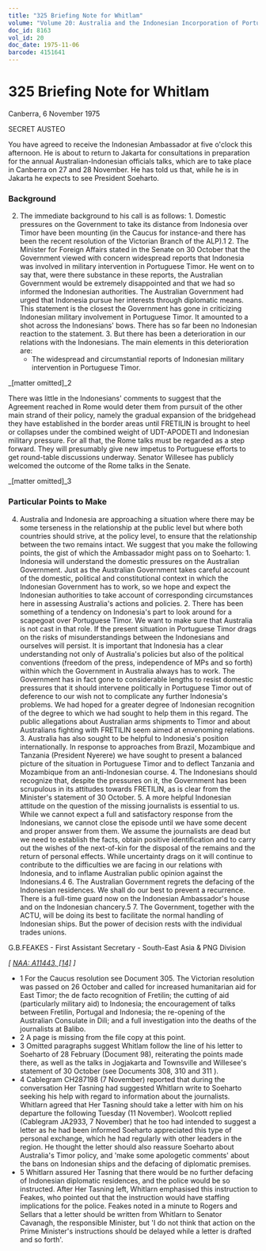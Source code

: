 ```yaml
---
title: "325 Briefing Note for Whitlam"
volume: "Volume 20: Australia and the Indonesian Incorporation of Portuguese Timor, 1974-1976"
doc_id: 8163
vol_id: 20
doc_date: 1975-11-06
barcode: 4151641
---
```


# 325 Briefing Note for Whitlam

Canberra, 6 November 1975

SECRET AUSTEO

You have agreed to receive the Indonesian Ambassador at five o'clock this afternoon. He is about to return to Jakarta for consultations in preparation for the annual Australian-Indonesian officials talks, which are to take place in Canberra on 27 and 28 November. He has told us that, while he is in Jakarta he expects to see President Soeharto.

### Background

  2. The immediate background to his call is as follows: 
    1. Domestic pressures on the Government to take its distance from Indonesia over Timor have been mounting (in the Caucus for instance-and there has been the recent resolution of the Victorian Branch of the ALP).1
    2. The Minister for Foreign Affairs stated in the Senate on 30 October that the Government viewed with concern widespread reports that Indonesia was involved in military intervention in Portuguese Timor. He went on to say that, were there substance in these reports, the Australian Government would be extremely disappointed and that we had so informed the Indonesian authorities. The Australian Government had urged that Indonesia pursue her interests through diplomatic means. This statement is the closest the Government has gone in criticizing Indonesian military involvement in Portuguese Timor. It amounted to a shot across the Indonesians' bows. There has so far been no Indonesian reaction to the statement.
    3. But there has been a deterioration in our relations with the Indonesians. The main elements in this deterioration are: 
      * The widespread and circumstantial reports of Indonesian military intervention in Portuguese Timor.



_[matter omitted]_2

There was little in the Indonesians' comments to suggest that the Agreement reached in Rome would deter them from pursuit of the other main strand of their policy, namely the gradual expansion of the bridgehead they have established in the border areas until FRETILIN is brought to heel or collapses under the combined weight of UDT-APODETI and Indonesian military pressure. For all that, the Rome talks must be regarded as a step forward. They will presumably give new impetus to Portuguese efforts to get round-table discussions underway. Senator Willesee has publicly welcomed the outcome of the Rome talks in the Senate.

_[matter omitted]_3

### Particular Points to Make

  4. Australia and Indonesia are approaching a situation where there may be some terseness in the relationship at the public level but where both countries should strive, at the policy level, to ensure that the relationship between the two remains intact. We suggest that you make the following points, the gist of which the Ambassador might pass on to Soeharto: 
    1. Indonesia will understand the domestic pressures on the Australian Government. Just as the Australian Government takes careful account of the domestic, political and constitutional context in which the Indonesian Government has to work, so we hope and expect the Indonesian authorities to take account of corresponding circumstances here in assessing Australia's actions and policies.
    2. There has been something of a tendency on Indonesia's part to look around for a scapegoat over Portuguese Timor. We want to make sure that Australia is not cast in that role. If the present situation in Portuguese Timor drags on the risks of misunderstandings between the Indonesians and ourselves will persist. It is important that Indonesia has a clear understanding not only of Australia's policies but also of the political conventions (freedom of the press, independence of MPs and so forth) within which the Government in Australia always has to work. The Government has in fact gone to considerable lengths to resist domestic pressures that it should intervene politically in Portuguese Timor out of deference to our wish not to complicate any further Indonesia's problems. We had hoped for a greater degree of Indonesian recognition of the degree to which we had sought to help them in this regard. The public allegations about Australian arms shipments to Timor and about Australians fighting with FRETILIN seem aimed at envenoming relations.
    3. Australia has also sought to be helpful to Indonesia's position internationally. In response to approaches from Brazil, Mozambique and Tanzania (President Nyerere) we have sought to present a balanced picture of the situation in Portuguese Timor and to deflect Tanzania and Mozambique from an anti-Indonesian course.
    4. The Indonesians should recognize that, despite the pressures on it, the Government has been scrupulous in its attitudes towards FRETILIN, as is clear from the Minister's statement of 30 October.
    5. A more helpful Indonesian attitude on the question of the missing journalists is essential to us. While we cannot expect a full and satisfactory response from the Indonesians, we cannot close the episode until we have some decent and proper answer from them. We assume the journalists are dead but we need to establish the facts, obtain positive identification and to carry out the wishes of the next-of-kin for the disposal of the remains and the return of personal effects. While uncertainty drags on it will continue to contribute to the difficulties we are facing in our relations with Indonesia, and to inflame Australian public opinion against the Indonesians.4
    6. The Australian Government regrets the defacing of the Indonesian residences. We shall do our best to prevent a recurrence. There is a full-time guard now on the Indonesian Ambassador's house and on the Indonesian chancery.5
    7. The Government, together with the ACTU, will be doing its best to facilitate the normal handling of Indonesian ships. But the power of decision rests with the individual trades unions.



G.B.FEAKES - First Assistant Secretary - South-East Asia &amp; PNG Division

_[ [NAA: A11443, [14]](http://www.naa.gov.au/cgi-bin/Search?O=I&Number=4151641) ]_

  * 1 For the Caucus resolution see Document 305. The Victorian resolution was passed on 26 October and called for increased humanitarian aid for East Timor; the de facto recognition of Fretilin; the cutting of aid (particularly military aid) to Indonesia; the encouragement of talks between Fretilin, Portugal and Indonesia; the re-opening of the Australian Consulate in Dili; and a full investigation into the deaths of the journalists at Balibo.
  * 2 A page is missing from the file copy at this point.
  * 3 Omitted paragraphs suggest Whitlam follow the line of his letter to Soeharto of 28 February (Document 98), reiterating the points made there, as well as the talks in Jogjakarta and Townsville and Willesee's statement of 30 October (see Documents 308, 310 and 311 ).
  * 4 Cablegram CH287198 (7 November) reported that during the conversation Her Tasning had suggested Whitlarn write to Soeharto seeking his help with regard to information about the journalists. Whitlarn agreed that Her Tasning should take a letter with him on his departure the following Tuesday (11 November). Woolcott replied (Cablegram JA2933, 7 November) that he too had intended to suggest a letter as he had been informed Soeharto appreciated this type of personal exchange, which he had regularly with other leaders in the region. He thought the letter should also reassure Soeharto about Australia's Timor policy, and 'make some apologetic comments' about the bans on Indonesian ships and the defacing of diplomatic premises.
  * 5 Whitlarn assured Her Tasning that there would be no further defacing of Indonesian diplomatic residences, and the police would be so instructed. After Her Tasning left, Whitlarn emphasised this instruction to Feakes, who pointed out that the instruction would have staffing implications for the police. Feakes noted in a minute to Rogers and Sellars that a letter should be written from Whitlarn to Senator Cavanagh, the responsible Minister, but 'I do not think that action on the Prime Minister's instructions should be delayed while a letter is drafted and so forth'.


